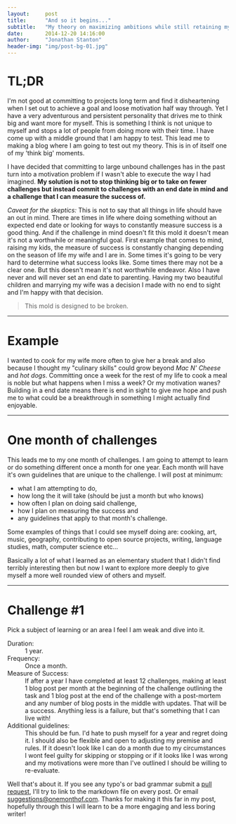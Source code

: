 ```yaml
---
layout:     post
title:      "And so it begins..."
subtitle:   "My theory on maximizing ambitions while still retaining my sanity."
date:       2014-12-20 14:16:00
author:     "Jonathan Stanton"
header-img: "img/post-bg-01.jpg"
---
```


<h1>TL;DR</h1>
<p>I'm not good at committing to projects long term and
find it disheartening when I set out to achieve a goal and loose motivation half
way through. Yet I have a very adventurous and persistent personality that
drives me to think big and want more for myself. This is something I think is
not unique to myself and stops a lot of people from doing more with their time.
I have come up with a middle ground that I am happy to test. This lead me to
making a blog where I am going to test out my theory. This is in of itself one
of my 'think big' moments.

<p>I have decided that committing to large unbound challenges has in the past
turn into a motivation problem if I wasn't able to execute the way I had
imagined. <strong>My solution is not to stop thinking big or to take on fewer
challenges but instead commit to challenges with an end date in mind and a
challenge that I can measure the success of.</strong>

<p><i>Caveat for the skeptics:</i> This is not to say that all things in life should
have an out in mind. There are times in life where doing something without an
expected end date or looking for ways to constantly measure success is a good
thing. And if the challenge in mind doesn't fit this mold it doesn't mean it's
not a worthwhile or meaningful goal. First example that comes to mind, raising
my kids, the measure of success is constantly changing depending on the season
of life my wife and I are in. Some times it's going to be very hard to determine
what success looks like. Some times there may not be a clear one. But this
doesn't mean it's not worthwhile endeavor. Also I have never and will never set
an end date to parenting. Having my two beautiful children and marrying my wife
was a decision I made with no end to sight and I'm happy with that decision.

<blockquote>This mold is designed to be broken.</blockquote>

<hr>

<h1>Example</h1>
<p>I wanted to cook for my wife more often to give her a break and also
because I thought my "culinary skills" could grow beyond <i>Mac N' Cheese</i>
and <i>hot dogs</i>. Committing once a week for the rest of my life to cook a meal
is noble but what happens when I miss a week? Or my motivation wanes? Building
in a end date means there is end in sight to give me hope and push me to what
could be a breakthrough in something I might actually find enjoyable.

<hr>
<h1>One month of challenges</h1>
<p>This leads me to my one month of challenges. I am going to attempt to
learn or do something different once a month for one year. Each month will have
it's own guidelines that are unique to the challenge. I will post at minimum:
<ul>
  <li>what I am attempting to do,</li>
  <li>how long the it will take (should be just a month but who knows)</li>
  <li>how often I plan on doing said challenge,</li>
  <li>how I plan on measuring the success and</li>
  <li>any guidelines that apply to that month's challenge.</li>
</ul>

<p>Some examples of things that I could see myself doing are: cooking, art,
music, geography, contributing to open source projects, writing, language
studies, math, computer science etc...

<p>Basically a lot of what I learned as an elementary student that I didn't find
terribly interesting then but now I want to explore more deeply to give myself a
more well rounded view of others and myself.

<hr>

<h1>Challenge #1</h1>
<p>Pick a subject of learning or an area I feel I am weak and dive into it.</p>
<dl>
  <dt>Duration:</dt>
  <dd>1 year.</dd>

  <dt>Frequency:</dt>
  <dd>Once a month.</dd>

  <dt>Measure of Success:</dt>
  <dd>If after a year I have completed at
  least 12 challenges, making at least 1 blog post per month at the beginning of
  the challenge outlining the task and 1 blog post at the end of the challenge
  with a post-mortem and any number of blog posts in the middle with updates. That
  will be a success. Anything less is a failure, but that's something that I can
  live with!</dd>

  <dt>Additional guidelines:</dt>
  <dd>This should be fun. I'd hate to push
  myself for a year and regret doing it. I should also be flexible and open to
  adjusting my premise and rules. If it doesn't look like I can do a month due to
  my circumstances I wont feel guilty for skipping or stopping or if it looks like
  I was wrong and my motivations were more than I've outlined I should be willing
  to re-evaluate.</dd>
</dl>

<p>Well that's about it. If you see any typo's or bad grammar submit a
<a href="https://github.com/onemonthof/onemonthof.github.io/pulls">pull
request</a>, I'll try to link to the markdown file on every post. Or email
<a href="mailto:suggestions@onemonthof.com">suggestions@onemonthof.com</a>.
Thanks for making it this far in my post, hopefully through this I will learn to
be a more engaging and less boring writer!
